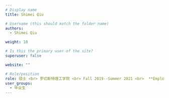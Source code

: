 ```yaml
---
# Display name
title: Shimei Qiu

# Username (this should match the folder name)
authors:
  - Shimei Qiu

weight: 10

# Is this the primary user of the site?
superuser: false

website: ""

# Role/position
role: 硕士 <br> 罗切斯特理工学院 <br> Fall 2019--Summer 2021 <br>  **Employment** --  ITX Corp <br> **Position** -- UX Designer
user_groups:
  - 毕业生
---
```


